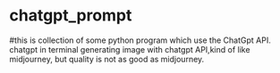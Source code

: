 # chatgpt_prompt

#this is collection of some python program which use the ChatGpt API.
  chatgpt in terminal
  generating image with chatgpt API,kind of like midjourney, but quality is not as good as midjourney.
